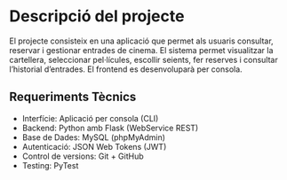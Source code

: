 # Descripció del projecte
El projecte consisteix en una aplicació que permet als usuaris consultar, reservar i gestionar entrades de cinema. El sistema permet visualitzar la cartellera, seleccionar pel·lícules, escollir seients, fer reserves i consultar l’historial d’entrades. El frontend es desenvoluparà per consola.

## Requeriments Tècnics
- Interfície: Aplicació per consola (CLI)
- Backend: Python amb Flask (WebService REST)
- Base de Dades: MySQL (phpMyAdmin)
- Autenticació: JSON Web Tokens (JWT)
- Control de versions: Git + GitHub
- Testing: PyTest
